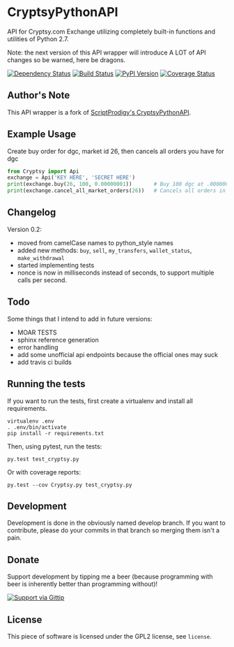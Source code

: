 CryptsyPythonAPI
================

API for Cryptsy.com Exchange utilizing completely built-in functions and utilities of Python 2.7.

Note: the next version of this API wrapper will introduce A LOT of API changes
so be warned, here be dragons.

[![Dependency Status](https://gemnasium.com/jaapz/CryptsyPythonAPI.png)](https://gemnasium.com/jaapz/CryptsyPythonAPI)
[![Build Status](https://api.travis-ci.org/jaapz/CryptsyPythonAPI.png)](https://travis-ci.org/jaapz/CryptsyPythonAPI)
[![PyPI Version](https://pypip.in/v/Cryptsy/badge.png)](https://pypi.python.org/pypi/Cryptsy)
[![Coverage Status](https://coveralls.io/repos/jaapz/CryptsyPythonAPI/badge.png?branch=develop)](https://coveralls.io/r/jaapz/CryptsyPythonAPI?branch=develop)

Author's Note
-------------
This API wrapper is a fork of [ScriptProdigy's CryptsyPythonAPI](https://github.com/ScriptProdigy/CryptsyPythonAPI).

Example Usage
-------------
Create buy order for dgc, market id 26, then cancels all orders you have for dgc
```python
from Cryptsy import Api
exchange = Api('KEY HERE', 'SECRET HERE')
print(exchange.buy(26, 100, 0.00000001))       # Buy 100 dgc at .00000001 each
print(exchange.cancel_all_market_orders(26))   # Cancels all orders in market 26, dgc
```

Changelog
---------
Version 0.2:

 * moved from camelCase names to python_style names
 * added new methods: `buy`, `sell`, `my_transfers`, `wallet_status`, `make_withdrawal`
 * started implementing tests
 * nonce is now in milliseconds instead of seconds, to support multiple calls
   per second.

Todo
----
Some things that I intend to add in future versions:

 * MOAR TESTS
 * sphinx reference generation
 * error handling
 * add some unofficial api endpoints because the official ones may suck
 * add travis ci builds

Running the tests
-----------------
If you want to run the tests, first create a virtualenv and install all
requirements.

    virtualenv .env
    . .env/bin/activate
    pip install -r requirements.txt

Then, using pytest, run the tests:

    py.test test_cryptsy.py

Or with coverage reports:

    py.test --cov Cryptsy.py test_cryptsy.py

Development
----------
Development is done in the obviously named develop branch. If you want to
contribute, please do your commits in that branch so merging them isn't a
pain.

Donate
------
Support development by tipping me a beer (because programming with beer is
inherently better than programming without)!

[![Support via Gittip](https://rawgithub.com/chris---/Donation-Badges/master/gittip.jpeg)](https://www.gittip.com/jaapz)

License
-------
This piece of software is licensed under the GPL2 license, see `license`.

